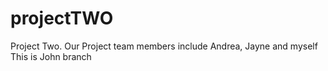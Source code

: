 # projectTWO
Project Two. Our Project team members include Andrea, Jayne and myself 
This is John branch

